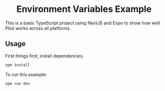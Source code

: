 <h1 align="center">Environment Variables Example</h1>

This is a basic TypeScript project using NextJS and Expo to show how well Pilot works across all platforms.

## Usage

First things first, install dependencies.

```bash
npm install
```

To run this example:

```bash
npm run dev
```
